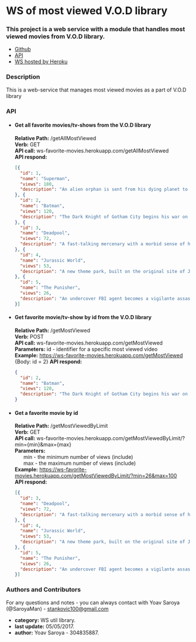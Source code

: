 # WS of most viewed V.O.D library

### This project is a web service with a module that handles most viewed movies from V.O.D library.
- [Github](https://github.com/SaroyaMan/Most-Viewed-VOD-lib)  
- [API](https://saroyaman.github.io/WS-Most-Viewed-VOD-lib/)  
- [WS hosted by Heroku](https://ws-favorite-movies.herokuapp.com/)  

### Description
This is a web-service that manages most viewed movies as a part of V.O.D library

### API
* #### Get all favorite movies/tv-shows from the V.O.D library
  **Relative Path:** /getAllMostViewed  
  **Verb:** GET  
  **API call:** ws-favorite-movies.herokuapp.com/getAllMostViewed  
  **API respond:**  
  ```json  
  [{
	"id": 1,
	"name": "Superman",
	"views": 180,
	"description": "An alien orphan is sent from his dying planet to Earth,where he grows up to become his adoptive home's first and greatest superhero."
  }, {
	"id": 2,
	"name": "Batman",
	"views": 120,
	"description": "The Dark Knight of Gotham City begins his war on crime with his first major enemy being the clownishly homicidal Joker."
  }, {
	"id": 3,
	"name": "Deadpool",
	"views": 72,
	"description": "A fast-talking mercenary with a morbid sense of humor is subjected to a rogue experiment that leaves him with accelerated healing powers and a quest for revenge."
  }, {
	"id": 4,
	"name": "Jurassic World",
	"views": 53,
	"description": "A new theme park, built on the original site of Jurassic Park, creates a genetically modified hybrid dinosaur, which escapes containment and goes on a killing spree."
  }, {
	"id": 5,
	"name": "The Punisher",
	"views": 26,
	"description": "An undercover FBI agent becomes a vigilante assassin and sets out to unleash his wrath upon the corrupt businessman who slaughtered his entire family at a reunion."
  }]
  ```
* #### Get favorite movie/tv-show by id from the V.O.D library
  **Relative Path:** /getMostViewed  
  **Verb:** POST  
  **API call:** ws-favorite-movies.herokuapp.com/getMostViewed  
  **Parameters:** id - identifier for a specific most viewed video  
  **Example:** https://ws-favorite-movies.herokuapp.com/getMostViewed	{Body: id = 2} 
  **API respond:**  
  ```json  
  {
	"id": 2,
	"name": "Batman",
	"views": 120,
	"description": "The Dark Knight of Gotham City begins his war on crime with his first major enemy being the clownishly homicidal Joker."
  }
  ```
* #### Get a favorite movie by id
  **Relative Path:** /getMostViewedByLimit  
  **Verb:** GET  
  **API call:** ws-favorite-movies.herokuapp.com/getMostViewedByLimit/?min={min}&max={max}  
  **Parameters:**  
    &nbsp; &nbsp; &nbsp; min - the minimum number of views (include)  
    &nbsp; &nbsp; &nbsp; max - the maximum number of views (include)  
  **Example:** https://ws-favorite-movies.herokuapp.com/getMostViewedByLimit/?min=26&max=100  
  **API respond:**  
  ```json  
  [{
	"id": 3,
	"name": "Deadpool",
	"views": 72,
	"description": "A fast-talking mercenary with a morbid sense of humor is subjected to a rogue experiment that leaves him with accelerated healing powers and a quest for revenge."
  }, {
	"id": 4,
	"name": "Jurassic World",
	"views": 53,
	"description": "A new theme park, built on the original site of Jurassic Park, creates a genetically modified hybrid dinosaur, which escapes containment and goes on a killing spree."
  }, {
	"id": 5,
	"name": "The Punisher",
	"views": 26,
	"description": "An undercover FBI agent becomes a vigilante assassin and sets out to unleash his wrath upon the corrupt businessman who slaughtered his entire family at a reunion."
  }]
  ```
### Authors and Contributors
For any questions and notes - you can always contact with Yoav Saroya (@SaroyaMan) - stankovic100@gmail.com
* **category:** WS util library.
* **last update:** 05/05/2017.
* **author:** Yoav Saroya - 304835887.